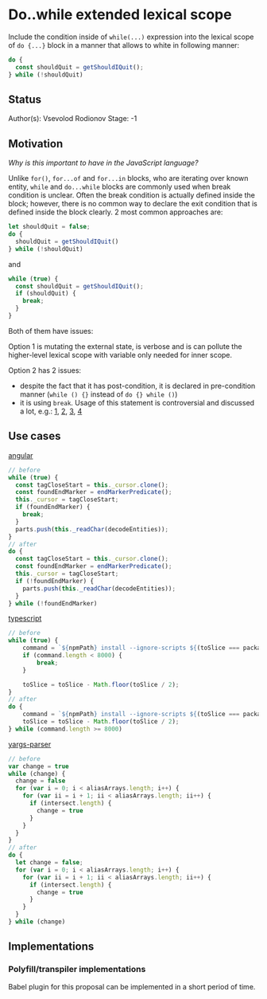 # Do..while extended lexical scope

Include the condition inside of `while(...)` expression into the lexical scope of `do {...}` block in a manner that allows to white in following manner:
```javascript
do {
  const shouldQuit = getShouldIQuit();
} while (!shouldQuit)
```

## Status

Author(s): Vsevolod Rodionov
Stage: -1

## Motivation

*Why is this important to have in the JavaScript language?*

Unlike `for()`, `for...of` and `for...in` blocks, who are iterating over known entity, `while` and `do...while` blocks are commonly used when break condition is unclear.
Often the break condition is actually defined inside the block; however, there is no common way to declare the exit condition that is defined inside the block clearly.
2 most common approaches are:

```javascript
let shouldQuit = false;
do {
  shouldQuit = getShouldIQuit()
} while (!shouldQuit)
```
and
```javascript
while (true) {
  const shouldQuit = getShouldIQuit();
  if (shouldQuit) {
    break;
  }
}
```

Both of them have issues:

Option 1 is mutating the external state, is verbose and is can pollute the higher-level lexical scope with variable only needed for inner scope.

Option 2 has 2 issues:
- despite the fact that it has post-condition, it is declared in pre-condition manner (`while () {}` instead of `do {} while ()`)
- it is using `break`. Usage of this statement is controversial and discussed a lot, e.g.: 
[1](https://softwareengineering.stackexchange.com/questions/58237/are-break-and-continue-bad-programming-practices), 
[2](https://stackoverflow.com/questions/3922599/is-it-a-bad-practice-to-use-break-in-a-for-loop), 
[3](https://www.quora.com/Is-there-anything-bad-about-using-a-while-true-loop-and-exiting-it-using-a-break-statement), 
[4](https://www.reddit.com/r/learnjava/comments/3mc1lb/why_is_it_bad_practice_to_use_the_break_or/)

## Use cases

[angular](https://github.com/angular/angular/blob/5d86e4a9b166f9a9b9f521b9fa8a83f1187d76df/packages/compiler/src/ml_parser/lexer.ts#L418-L426)
```javascript
// before
while (true) {
  const tagCloseStart = this._cursor.clone();
  const foundEndMarker = endMarkerPredicate();
  this._cursor = tagCloseStart;
  if (foundEndMarker) {
    break;
  }
  parts.push(this._readChar(decodeEntities));
}
// after
do {
  const tagCloseStart = this._cursor.clone();
  const foundEndMarker = endMarkerPredicate();
  this._cursor = tagCloseStart;
  if (!foundEndMarker) {
    parts.push(this._readChar(decodeEntities));
  }
} while (!foundEndMarker)
```

[typescript](https://github.com/microsoft/TypeScript/blob/d7c83f023eeb16027c5942b8156207e9f068b367/src/typingsInstallerCore/typingsInstaller.ts#L48-L55)
```typescript
// before
while (true) {
    command = `${npmPath} install --ignore-scripts ${(toSlice === packageNames.length ? packageNames : packageNames.slice(sliceStart, sliceStart + toSlice)).join(" ")} --save-dev --user-agent="typesInstaller/${tsVersion}"`;
    if (command.length < 8000) {
        break;
    }

    toSlice = toSlice - Math.floor(toSlice / 2);
}
// after
do {
    command = `${npmPath} install --ignore-scripts ${(toSlice === packageNames.length ? packageNames : packageNames.slice(sliceStart, sliceStart + toSlice)).join(" ")} --save-dev --user-agent="typesInstaller/${tsVersion}"`;
    toSlice = toSlice - Math.floor(toSlice / 2);
} while (command.length >= 8000)
```
[yargs-parser](https://github.com/yargs/yargs-parser/blob/master/index.js#L922-L938)
```javascript
// before
var change = true
while (change) {
  change = false
  for (var i = 0; i < aliasArrays.length; i++) {
    for (var ii = i + 1; ii < aliasArrays.length; ii++) {
      if (intersect.length) {
        change = true
      }
    }
  }
}
// after
do {
  let change = false;
  for (var i = 0; i < aliasArrays.length; i++) {
    for (var ii = i + 1; ii < aliasArrays.length; ii++) {
      if (intersect.length) {
        change = true
      }
    }
  }
} while (change)
```

## Implementations

### Polyfill/transpiler implementations

Babel plugin for this proposal can be implemented in a short period of time.
